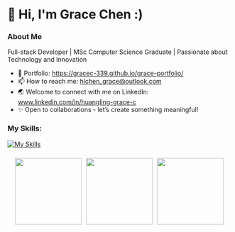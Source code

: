 # 👋 Hi, I'm Grace Chen :) #
### About Me ###
Full-stack Developer | MSc Computer Science Graduate | Passionate about Technology and Innovation

- 🌟 Portfolio: https://gracec-339.github.io/grace-portfolio/
- 📫 How to reach me:
      hlchen_grace@outlook.com
- 🌏 Welcome to connect with me on LinkedIn: www.linkedin.com/in/huangling-grace-c
- ✨ Open to collaborations - let’s create something meaningful!
### My Skills: ###
[![My Skills](https://skillicons.dev/icons?i=js,html,css,tailwind,react,bootstrap,vite,azure,fastapi,flask,git,py,postman,postgres )](https://skillicons.dev)

###
<div style="display: flex; justify-content: center; gap: 10px;">
<img align="center" height="150" src="https://media4.giphy.com/media/v1.Y2lkPTc5MGI3NjExN3czN2VneWV3bzV6c2V6Z2J3emw3OTU1MmtndGcxb3EyeDF0MHdpMSZlcD12MV9pbnRlcm5hbF9naWZfYnlfaWQmY3Q9Zw/ule4vhcY1xEKQ/giphy.gif"  />
<img align="center" height="150" src="https://media3.giphy.com/media/v1.Y2lkPTc5MGI3NjExaXN1cDQ1cGMwcGIxdnJ3ZHczMXhqNHYzbG9rOXduYjlucDBncGdtZyZlcD12MV9pbnRlcm5hbF9naWZfYnlfaWQmY3Q9Zw/vFKqnCdLPNOKc/giphy.gif"  />
<img align="center" height="150" src="https://media1.giphy.com/media/v1.Y2lkPTc5MGI3NjExZGdmM2gxdHhjZGR1ajhodXNuYXJzMzY1MmJkZW12c2F4aXd0eDJnMCZlcD12MV9pbnRlcm5hbF9naWZfYnlfaWQmY3Q9Zw/3nbxypT20Ulmo/giphy.gif"  />
</div>

